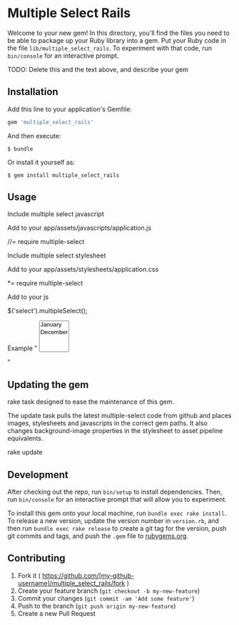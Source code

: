 # Multiple Select Rails

Welcome to your new gem! In this directory, you'll find the files you need to be able to package up your Ruby library into a gem. Put your Ruby code in the file `lib/multiple_select_rails`. To experiment with that code, run `bin/console` for an interactive prompt.

TODO: Delete this and the text above, and describe your gem

## Installation

Add this line to your application's Gemfile:

```ruby
gem 'multiple_select_rails'
```

And then execute:

    $ bundle

Or install it yourself as:

    $ gem install multiple_select_rails

## Usage

Include multiple select javascript

Add to your app/assets/javascripts/application.js

//= require multiple-select

Include multiple select stylesheet

Add to your app/assets/stylesheets/application.css

*= require multiple-select

Add to your js

  $('select').multipleSelect();

Example
 "
  <select multiple="multiple">
      <option value="1">January</option>
      ...
      <option value="12">December</option>
  </select>
  <script>
      $('select').multipleSelect();
  </script>
  "

## Updating the gem

rake task designed to ease the maintenance of this gem.

The update task pulls the latest multiple-select code from github and places images, stylesheets and javascripts in the correct gem paths. It also changes background-image properties in the stylesheet to asset pipeline equivalents.

rake update


## Development

After checking out the repo, run `bin/setup` to install dependencies. Then, run `bin/console` for an interactive prompt that will allow you to experiment.

To install this gem onto your local machine, run `bundle exec rake install`. To release a new version, update the version number in `version.rb`, and then run `bundle exec rake release` to create a git tag for the version, push git commits and tags, and push the `.gem` file to [rubygems.org](https://rubygems.org).

## Contributing

1. Fork it ( https://github.com/[my-github-username]/multiple_select_rails/fork )
2. Create your feature branch (`git checkout -b my-new-feature`)
3. Commit your changes (`git commit -am 'Add some feature'`)
4. Push to the branch (`git push origin my-new-feature`)
5. Create a new Pull Request
